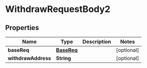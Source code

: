 
# WithdrawRequestBody2

## Properties
Name | Type | Description | Notes
------------ | ------------- | ------------- | -------------
**baseReq** | [**BaseReq**](BaseReq.md) |  |  [optional]
**withdrawAddress** | **String** |  |  [optional]



